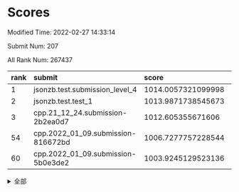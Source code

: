 # Scores

Modified Time: 2022-02-27 14:33:14

Submit Num: 207

All Rank Num: 267437

| rank |               submit               |       score        |       sigma        | pk_num |
| :--- | :--------------------------------- | :----------------- | :----------------- | :----- |
| 1    | jsonzb.test.submission_level_4     | 1014.0057321099998 | 0.825054436598688  | 5170   |
| 2    | jsonzb.test.test_1                 | 1013.9871738545673 | 0.8072418558321266 | 5170   |
| 3    | cpp.21_12_24.submission-2b2ea0d7   | 1012.605355671606  | 0.7885832479373779 | 5173   |
| 54   | cpp.2022_01_09.submission-816672bd | 1006.7277757228544 | 0.723899420217005  | 5169   |
| 60   | cpp.2022_01_09.submission-5b0e3de2 | 1003.9245129523136 | 0.7211052766328756 | 5164   |


<details>
<summary>全部</summary>

| rank |                 submit                 |       score        |       sigma        | pk_num |
| :--- | :------------------------------------- | :----------------- | :----------------- | :----- |
| 1    | jsonzb.test.submission_level_4         | 1014.0057321099998 | 0.825054436598688  | 5170   |
| 2    | jsonzb.test.test_1                     | 1013.9871738545673 | 0.8072418558321266 | 5170   |
| 3    | cpp.21_12_24.submission-2b2ea0d7       | 1012.605355671606  | 0.7885832479373779 | 5173   |
| 4    | gobigger.level_3.submission_level_3_5  | 1011.5327896340209 | 0.7950229359667661 | 5169   |
| 5    | gobigger.level_3.submission_level_3_19 | 1011.2325650808009 | 0.7914412196833829 | 5170   |
| 6    | gobigger.level_3.submission_level_3_37 | 1010.8692529314736 | 0.7543020293493464 | 5161   |
| 7    | gobigger.level_3.submission_level_3_44 | 1010.8017588307927 | 0.772209573223289  | 5170   |
| 8    | gobigger.level_3.submission_level_3_8  | 1010.7653935586108 | 0.7719032805135896 | 5168   |
| 9    | gobigger.level_3.submission_level_3_15 | 1010.6848508380295 | 0.7701343543877814 | 5170   |
| 10   | gobigger.level_3.submission_level_3_38 | 1010.6090228320747 | 0.7680184686981248 | 5167   |
| 11   | gobigger.level_3.submission_level_3_22 | 1010.6068111076112 | 0.7703067442635119 | 5164   |
| 12   | gobigger.level_3.submission_level_3_31 | 1010.5887318244368 | 0.7589868839296394 | 5166   |
| 13   | gobigger.level_3.submission_level_3_32 | 1010.58533463332   | 0.7575330810776189 | 5169   |
| 14   | gobigger.level_3.submission_level_3_33 | 1010.5388958445458 | 0.7633025494837969 | 5168   |
| 15   | gobigger.level_3.submission_level_3_48 | 1010.5215622733728 | 0.7746963403596541 | 5172   |
| 16   | gobigger.level_3.submission_level_3_7  | 1010.454159456267  | 0.7607537921258672 | 5168   |
| 17   | gobigger.level_3.submission_level_3_35 | 1010.432582236168  | 0.7834614791168479 | 5169   |
| 18   | gobigger.level_3.submission_level_3_34 | 1010.3787890573586 | 0.7450447596121236 | 5168   |
| 19   | gobigger.level_3.submission_level_3_16 | 1010.3594973424626 | 0.7790297210873347 | 5166   |
| 20   | gobigger.level_3.submission_level_3_18 | 1010.3377416627317 | 0.7710460207403071 | 5161   |
| 21   | gobigger.level_3.submission_level_3_23 | 1010.2899740380791 | 0.7528219054968446 | 5171   |
| 22   | gobigger.level_3.submission_level_3_42 | 1010.2109050489386 | 0.7484143290023031 | 5168   |
| 23   | gobigger.level_3.submission_level_3_28 | 1010.0798450032238 | 0.7777296101676232 | 5168   |
| 24   | gobigger.level_3.submission_level_3_6  | 1009.9625018566782 | 0.7834229515476756 | 5169   |
| 25   | gobigger.level_3.submission_level_3_46 | 1009.9313457648922 | 0.789257503573574  | 5165   |
| 26   | gobigger.level_3.submission_level_3_14 | 1009.8814269847084 | 0.7484980084211998 | 5166   |
| 27   | gobigger.level_3.submission_level_3_30 | 1009.8349954960217 | 0.752603861772995  | 5170   |
| 28   | gobigger.level_3.submission_level_3_1  | 1009.8082748586282 | 0.7444893235070122 | 5170   |
| 29   | gobigger.level_3.submission_level_3_9  | 1009.8081824350594 | 0.735351864377264  | 5172   |
| 30   | gobigger.level_3.submission_level_3_3  | 1009.7792465548227 | 0.7496758595912633 | 5171   |
| 31   | gobigger.level_3.submission_level_3_41 | 1009.7751343568109 | 0.7377111526070235 | 5169   |
| 32   | gobigger.level_3.submission_level_3_36 | 1009.7661120417878 | 0.7536970377450368 | 5165   |
| 33   | gobigger.level_3.submission_level_3_27 | 1009.6727394998458 | 0.766820979856759  | 5168   |
| 34   | gobigger.level_3.submission_level_3_47 | 1009.5968601347033 | 0.7509949072945864 | 5165   |
| 35   | gobigger.level_3.submission_level_3_24 | 1009.5483663905057 | 0.7750832274598319 | 5162   |
| 36   | gobigger.level_3.submission_level_3_45 | 1009.5480783949137 | 0.7417700515309634 | 5167   |
| 37   | gobigger.level_3.submission_level_3_29 | 1009.542654631119  | 0.7695085331677687 | 5163   |
| 38   | gobigger.level_3.submission_level_3_40 | 1009.5074677940439 | 0.7556076930582404 | 5171   |
| 39   | gobigger.level_3.submission_level_3_2  | 1009.4851470337429 | 0.7597536143844079 | 5168   |
| 40   | gobigger.level_3.submission_level_3_10 | 1009.4228970708975 | 0.753314198964441  | 5167   |
| 41   | gobigger.level_3.submission_level_3_26 | 1009.4068911905638 | 0.7654548418618903 | 5168   |
| 42   | gobigger.level_3.submission_level_3_17 | 1009.3446269358922 | 0.7346008513340252 | 5170   |
| 43   | gobigger.level_3.submission_level_3_39 | 1009.2857092627811 | 0.7561152835148943 | 5162   |
| 44   | gobigger.level_3.submission_level_3_43 | 1009.2411021418845 | 0.7209130730866335 | 5168   |
| 45   | gobigger.level_3.submission_level_3_21 | 1009.2297904579868 | 0.7652679028962684 | 5163   |
| 46   | gobigger.level_3.submission_level_3_4  | 1009.1490948421449 | 0.7492755715361216 | 5167   |
| 47   | gobigger.level_3.submission_level_3_13 | 1009.1291619231281 | 0.7556638117192356 | 5167   |
| 48   | gobigger.level_3.submission_level_3_12 | 1009.1010707856374 | 0.751771404395537  | 5166   |
| 49   | gobigger.level_3.submission_level_3_20 | 1009.0971346262744 | 0.7420173915592774 | 5168   |
| 50   | gobigger.level_3.submission_level_3_25 | 1008.8859600710181 | 0.7560110155582316 | 5162   |
| 51   | gobigger.level_3.submission_level_3_11 | 1008.3812628957565 | 0.7442689493019462 | 5169   |
| 52   | gobigger.level_3.submission_level_3_0  | 1008.0741773222212 | 0.7517923709831434 | 5168   |
| 53   | gobigger.level_3.submission_level_3_49 | 1008.0287042334505 | 0.7301561379651158 | 5161   |
| 54   | cpp.2022_01_09.submission-816672bd     | 1006.7277757228544 | 0.723899420217005  | 5169   |
| 55   | gobigger.level_1.submission_level_1_46 | 1004.749280415435  | 0.7169729838775275 | 5163   |
| 56   | gobigger.level_1.submission_level_1_1  | 1004.7484607318798 | 0.7447269698183241 | 5168   |
| 57   | gobigger.level_1.submission_level_1_42 | 1004.6239781534631 | 0.7186329148609337 | 5166   |
| 58   | gobigger.level_1.submission_level_1_17 | 1004.4484776833789 | 0.7163696283681091 | 5167   |
| 59   | gobigger.level_1.submission_level_1_16 | 1004.0490504151705 | 0.7210653265578397 | 5171   |
| 60   | cpp.2022_01_09.submission-5b0e3de2     | 1003.9245129523136 | 0.7211052766328756 | 5164   |
| 61   | gobigger.level_1.submission_level_1_31 | 1003.9076377012831 | 0.7032111113762007 | 5167   |
| 62   | gobigger.level_1.submission_level_1_41 | 1003.9005213025765 | 0.715620425245149  | 5173   |
| 63   | gobigger.level_1.submission_level_1_38 | 1003.8754636663782 | 0.7117181067572581 | 5172   |
| 64   | gobigger.level_1.submission_level_1_32 | 1003.8739322439304 | 0.7238656076686386 | 5168   |
| 65   | gobigger.level_1.submission_level_1_5  | 1003.8405873300027 | 0.7039486497916002 | 5166   |
| 66   | gobigger.level_1.submission_level_1_19 | 1003.8395601399907 | 0.7107486049708487 | 5170   |
| 67   | gobigger.level_1.submission_level_1_49 | 1003.7677894773993 | 0.7115171651893951 | 5164   |
| 68   | gobigger.level_1.submission_level_1_13 | 1003.7603127924792 | 0.7122251503709974 | 5164   |
| 69   | gobigger.level_1.submission_level_1_7  | 1003.7316369379063 | 0.7116729184704138 | 5169   |
| 70   | gobigger.level_1.submission_level_1_14 | 1003.7170502586696 | 0.717192084871885  | 5169   |
| 71   | gobigger.level_1.submission_level_1_30 | 1003.6224087304322 | 0.7166420423263076 | 5167   |
| 72   | gobigger.level_1.submission_level_1_11 | 1003.5625350061792 | 0.7158709201816592 | 5160   |
| 73   | gobigger.level_1.submission_level_1_47 | 1003.5588011730072 | 0.7251855262237005 | 5169   |
| 74   | gobigger.level_1.submission_level_1_40 | 1003.5581835417622 | 0.7250988961885156 | 5160   |
| 75   | gobigger.level_1.submission_level_1_24 | 1003.5517915314599 | 0.7117069223255328 | 5173   |
| 76   | gobigger.level_1.submission_level_1_12 | 1003.5315124512979 | 0.7126570386612352 | 5165   |
| 77   | gobigger.level_1.submission_level_1_39 | 1003.5192776594963 | 0.7134574091921821 | 5171   |
| 78   | gobigger.level_1.submission_level_1_34 | 1003.495609546051  | 0.7247212044965398 | 5171   |
| 79   | gobigger.level_1.submission_level_1_36 | 1003.473211539417  | 0.7047280210332849 | 5173   |
| 80   | gobigger.level_1.submission_level_1_10 | 1003.4571469444408 | 0.7152022858498417 | 5164   |
| 81   | gobigger.level_1.submission_level_1_25 | 1003.4178457462265 | 0.7153223985711101 | 5169   |
| 82   | gobigger.level_1.submission_level_1_35 | 1003.3380014045646 | 0.7176856924761964 | 5168   |
| 83   | gobigger.level_1.submission_level_1_9  | 1003.2818508875436 | 0.7152713030268947 | 5166   |
| 84   | gobigger.level_1.submission_level_1_48 | 1003.2734382932408 | 0.7176020189839819 | 5166   |
| 85   | gobigger.level_1.submission_level_1_6  | 1003.2419327512858 | 0.7242114943395992 | 5172   |
| 86   | gobigger.level_1.submission_level_1_20 | 1003.2138909005256 | 0.7061673450853072 | 5172   |
| 87   | gobigger.level_1.submission_level_1_37 | 1003.0477060611152 | 0.7119922577832271 | 5172   |
| 88   | gobigger.level_1.submission_level_1_15 | 1003.04151254913   | 0.7161769625824833 | 5169   |
| 89   | gobigger.level_1.submission_level_1_29 | 1003.027592968501  | 0.7162191346505665 | 5169   |
| 90   | gobigger.level_1.submission_level_1_2  | 1002.8052447918163 | 0.72406733703173   | 5165   |
| 91   | gobigger.level_1.submission_level_1_26 | 1002.7138453319963 | 0.7173722311538718 | 5162   |
| 92   | gobigger.level_1.submission_level_1_4  | 1002.6124795314511 | 0.7066423507993691 | 5168   |
| 93   | gobigger.level_1.submission_level_1_22 | 1002.611822193399  | 0.7155826634375804 | 5163   |
| 94   | gobigger.level_1.submission_level_1_33 | 1002.5832646529668 | 0.7134488380272678 | 5170   |
| 95   | gobigger.level_1.submission_level_1_21 | 1002.5654056078628 | 0.710687403434288  | 5169   |
| 96   | gobigger.level_1.submission_level_1_44 | 1002.4536509425434 | 0.718927042195905  | 5170   |
| 97   | gobigger.level_1.submission_level_1_43 | 1002.4094471583475 | 0.7114944661838554 | 5170   |
| 98   | gobigger.level_1.submission_level_1_28 | 1002.322211788536  | 0.7061829740472007 | 5163   |
| 99   | gobigger.level_1.submission_level_1_8  | 1002.3082847061445 | 0.7136228038292644 | 5167   |
| 100  | gobigger.level_1.submission_level_1_27 | 1002.3051378248044 | 0.7192426322002011 | 5171   |
| 101  | gobigger.level_1.submission_level_1_23 | 1002.2738688278585 | 0.7171863467268901 | 5169   |
| 102  | gobigger.level_1.submission_level_1_3  | 1002.226743687977  | 0.7171136941540766 | 5175   |
| 103  | gobigger.level_1.submission_level_1_18 | 1002.1147478484794 | 0.707748868377835  | 5169   |
| 104  | gobigger.level_1.submission_level_1_0  | 1001.8739540864631 | 0.7073665141848776 | 5169   |
| 105  | gobigger.level_1.submission_level_1_45 | 1001.4575133202943 | 0.7151866921192274 | 5170   |
| 106  | gobigger.random.submission_random_12   | 997.2464577990414  | 0.7088320875627808 | 5170   |
| 107  | gobigger.random.submission_random_38   | 997.1784021398169  | 0.7166792321826219 | 5169   |
| 108  | gobigger.random.submission_random_20   | 997.1465364960759  | 0.7082169887735634 | 5173   |
| 109  | gobigger.random.submission_random_36   | 997.1225870364435  | 0.7068980899143282 | 5169   |
| 110  | gobigger.random.submission_random_5    | 997.0583974387829  | 0.7081379412901484 | 5171   |
| 111  | gobigger.random.submission_random_23   | 996.9586939460637  | 0.7132131688093172 | 5164   |
| 112  | gobigger.random.submission_random_17   | 996.8954984726142  | 0.7052681967614547 | 5169   |
| 113  | gobigger.random.submission_random_22   | 996.8441601093657  | 0.7164719117189075 | 5167   |
| 114  | gobigger.random.submission_random_33   | 996.8231234080855  | 0.7068858756915224 | 5168   |
| 115  | gobigger.random.submission_random_34   | 996.5906995588113  | 0.69981496853167   | 5167   |
| 116  | gobigger.random.submission_random_3    | 996.5578493047364  | 0.7009237042592107 | 5170   |
| 117  | gobigger.random.submission_random_0    | 996.5170016838662  | 0.7078430675957991 | 5163   |
| 118  | gobigger.random.submission_random_15   | 996.4742539940924  | 0.7094735493841351 | 5163   |
| 119  | gobigger.random.submission_random_24   | 996.4720108050966  | 0.6980760608050333 | 5168   |
| 120  | gobigger.random.submission_random_28   | 996.4563528713045  | 0.7017306733511423 | 5167   |
| 121  | gobigger.random.submission_random_13   | 996.2762421501693  | 0.7177690786558142 | 5171   |
| 122  | gobigger.random.submission_random_35   | 996.2756740807706  | 0.717538308669677  | 5175   |
| 123  | gobigger.random.submission_random_30   | 996.2712762147956  | 0.716850433735554  | 5171   |
| 124  | gobigger.random.submission_random_32   | 996.2659990665663  | 0.7057555507121713 | 5168   |
| 125  | gobigger.random.submission_random_19   | 996.1404705094541  | 0.7200105874555452 | 5168   |
| 126  | gobigger.random.submission_random_46   | 996.0860740815286  | 0.7065884631507975 | 5171   |
| 127  | gobigger.random.submission_random_2    | 996.0750023701178  | 0.7165313232511271 | 5169   |
| 128  | gobigger.random.submission_random_45   | 996.0737255137918  | 0.7106205796894456 | 5169   |
| 129  | gobigger.random.submission_random_47   | 996.0584617265155  | 0.6947533507357551 | 5172   |
| 130  | gobigger.random.submission_random_49   | 996.0161345752914  | 0.7002595922950291 | 5169   |
| 131  | gobigger.random.submission_random_18   | 996.0085427834576  | 0.702689749268144  | 5168   |
| 132  | gobigger.random.submission_random_41   | 996.0074680700245  | 0.7135797284933376 | 5166   |
| 133  | gobigger.random.submission_random_10   | 995.9613971967127  | 0.7203075948857491 | 5169   |
| 134  | gobigger.random.submission_random_42   | 995.9351227977147  | 0.7166383173346935 | 5168   |
| 135  | gobigger.random.submission_random_27   | 995.8574917312828  | 0.711769195235224  | 5170   |
| 136  | gobigger.random.submission_random_1    | 995.8411433461935  | 0.7142370704117696 | 5170   |
| 137  | gobigger.random.submission_random_39   | 995.7617393455592  | 0.7091105021508551 | 5164   |
| 138  | gobigger.random.submission_random_48   | 995.7563429790691  | 0.6989987674772721 | 5170   |
| 139  | gobigger.random.submission_random_26   | 995.6531371056234  | 0.7168887650989645 | 5168   |
| 140  | gobigger.random.submission_random_29   | 995.6328593854333  | 0.7097801304538436 | 5166   |
| 141  | gobigger.random.submission_random_37   | 995.6231070938475  | 0.6868334778146395 | 5172   |
| 142  | gobigger.random.submission_random_7    | 995.5941004759254  | 0.7084592858968968 | 5166   |
| 143  | gobigger.random.submission_random_9    | 995.5780638036208  | 0.7119507198259191 | 5169   |
| 144  | gobigger.random.submission_random_4    | 995.5755171508929  | 0.709463665572326  | 5172   |
| 145  | gobigger.random.submission_random_43   | 995.565054094065   | 0.7082089242150724 | 5165   |
| 146  | gobigger.random.submission_random_8    | 995.4835977788439  | 0.7224434712335895 | 5167   |
| 147  | gobigger.random.submission_random_14   | 995.465280849262   | 0.7087132143630652 | 5167   |
| 148  | gobigger.random.submission_random_21   | 995.2696606502985  | 0.7113382225606161 | 5168   |
| 149  | gobigger.random.submission_random_16   | 995.0671524419755  | 0.7034887756468771 | 5168   |
| 150  | gobigger.random.submission_random_40   | 995.0120445123591  | 0.7232638246927611 | 5170   |
| 151  | gobigger.random.submission_random_44   | 994.9446059664346  | 0.718225985370371  | 5173   |
| 152  | gobigger.random.submission_random_6    | 994.7459261572654  | 0.718224180460533  | 5173   |
| 153  | gobigger.random.submission_random_11   | 994.5445097199812  | 0.7103855440462878 | 5166   |
| 154  | gobigger.random.submission_random_25   | 994.4502543288146  | 0.7214940255979144 | 5163   |
| 155  | gobigger.random.submission_random_31   | 994.214473015166   | 0.7214580270229404 | 5170   |
| 156  | gobigger.level_2.submission_level_2_46 | 994.0525186788869  | 0.7210646633994057 | 5163   |
| 157  | gobigger.level_2.submission_level_2_29 | 994.038440693629   | 0.7380897252514018 | 5167   |
| 158  | gobigger.level_2.submission_level_2_43 | 993.8343636644778  | 0.7394363266254089 | 5165   |
| 159  | gobigger.level_2.submission_level_2_13 | 993.6493054769714  | 0.7375371076554228 | 5168   |
| 160  | gobigger.level_2.submission_level_2_34 | 993.2263270129724  | 0.7277172234674776 | 5172   |
| 161  | gobigger.level_2.submission_level_2_38 | 993.2047958457072  | 0.7488316958913346 | 5168   |
| 162  | gobigger.level_2.submission_level_2_18 | 993.154857999413   | 0.7359724683135602 | 5169   |
| 163  | gobigger.level_2.submission_level_2_39 | 993.1196021032752  | 0.7762581266114413 | 5168   |
| 164  | gobigger.level_2.submission_level_2_24 | 993.0048453577706  | 0.7379219172525622 | 5172   |
| 165  | gobigger.level_2.submission_level_2_4  | 992.99103932727    | 0.7384637874652101 | 5167   |
| 166  | gobigger.level_2.submission_level_2_27 | 992.9732493061205  | 0.7307359759225844 | 5166   |
| 167  | gobigger.level_2.submission_level_2_32 | 992.8919105017989  | 0.7206134454561989 | 5163   |
| 168  | gobigger.level_2.submission_level_2_19 | 992.8639577163885  | 0.7280736164074576 | 5172   |
| 169  | gobigger.level_2.submission_level_2_44 | 992.7302949666982  | 0.7228070754771391 | 5166   |
| 170  | gobigger.level_2.submission_level_2_25 | 992.7096736773997  | 0.7292367521611705 | 5168   |
| 171  | gobigger.level_2.submission_level_2_30 | 992.6767851746704  | 0.7372949098137245 | 5161   |
| 172  | gobigger.level_2.submission_level_2_28 | 992.6541137816921  | 0.7309356382965373 | 5163   |
| 173  | gobigger.level_2.submission_level_2_41 | 992.6183523662203  | 0.7385255378255872 | 5162   |
| 174  | gobigger.level_2.submission_level_2_12 | 992.554755918909   | 0.7400483890491749 | 5165   |
| 175  | gobigger.level_2.submission_level_2_26 | 992.4006568356552  | 0.7319721943604242 | 5170   |
| 176  | gobigger.level_2.submission_level_2_15 | 992.3668962035366  | 0.7518484114249141 | 5171   |
| 177  | gobigger.level_2.submission_level_2_1  | 992.351253381796   | 0.7348974198009652 | 5168   |
| 178  | gobigger.level_2.submission_level_2_17 | 992.1915408549175  | 0.7498619647600259 | 5170   |
| 179  | gobigger.level_2.submission_level_2_0  | 992.1415937562164  | 0.7364079061594186 | 5167   |
| 180  | gobigger.level_2.submission_level_2_23 | 991.8885032832505  | 0.7586986340077816 | 5170   |
| 181  | gobigger.level_2.submission_level_2_14 | 991.8033551677304  | 0.7307876639796919 | 5163   |
| 182  | gobigger.level_2.submission_level_2_45 | 991.7869181975387  | 0.7368968654287092 | 5172   |
| 183  | gobigger.level_2.submission_level_2_35 | 991.7602214263806  | 0.738684716043035  | 5171   |
| 184  | gobigger.level_2.submission_level_2_5  | 991.7354351820483  | 0.7611808074177201 | 5168   |
| 185  | gobigger.level_2.submission_level_2_6  | 991.660608604618   | 0.7717102897966024 | 5169   |
| 186  | gobigger.level_2.submission_level_2_42 | 991.653030424381   | 0.7420322273167949 | 5166   |
| 187  | gobigger.level_2.submission_level_2_11 | 991.5663967326358  | 0.7635243161206208 | 5165   |
| 188  | gobigger.level_2.submission_level_2_22 | 991.5519723231067  | 0.7503136844111445 | 5165   |
| 189  | gobigger.level_2.submission_level_2_37 | 991.5513728849476  | 0.7553347930994583 | 5174   |
| 190  | gobigger.level_2.submission_level_2_3  | 991.526331763309   | 0.7494188164793978 | 5171   |
| 191  | gobigger.level_2.submission_level_2_33 | 991.526249285647   | 0.7578976365494408 | 5167   |
| 192  | gobigger.level_2.submission_level_2_2  | 991.5032672665808  | 0.755826193402775  | 5164   |
| 193  | gobigger.level_2.submission_level_2_48 | 991.4946397388317  | 0.755189698444845  | 5171   |
| 194  | gobigger.level_2.submission_level_2_40 | 991.491148817784   | 0.732328119937041  | 5167   |
| 195  | gobigger.level_2.submission_level_2_8  | 991.4184250488261  | 0.754528870570099  | 5170   |
| 196  | gobigger.level_2.submission_level_2_36 | 991.4082305173488  | 0.7666252504020017 | 5166   |
| 197  | gobigger.level_2.submission_level_2_21 | 991.3074621349837  | 0.745836077221674  | 5164   |
| 198  | gobigger.level_2.submission_level_2_20 | 991.2368459991083  | 0.7516478850747679 | 5164   |
| 199  | gobigger.level_2.submission_level_2_47 | 991.1958948000996  | 0.7634734648245244 | 5170   |
| 200  | gobigger.level_2.submission_level_2_16 | 991.1708807172173  | 0.7702550234213256 | 5166   |
| 201  | gobigger.level_2.submission_level_2_7  | 991.089818398045   | 0.7573505310685705 | 5170   |
| 202  | gobigger.level_2.submission_level_2_31 | 991.0074234500115  | 0.7604100805946428 | 5165   |
| 203  | gobigger.level_2.submission_level_2_9  | 990.8525942693173  | 0.7412927861233825 | 5166   |
| 204  | gobigger.level_2.submission_level_2_10 | 990.5140898014488  | 0.7692615406517688 | 5170   |
| 205  | gobigger.level_2.submission_level_2_49 | 990.4431582124599  | 0.758538607269012  | 5171   |
| 206  | gobigger.none.submission_none_0        | 977.6345446761522  | 1.2919741843868175 | 5170   |
| 207  | gobigger.none.submission_none_1        | 975.8834346396991  | 1.495125262556938  | 5167   |

</details>